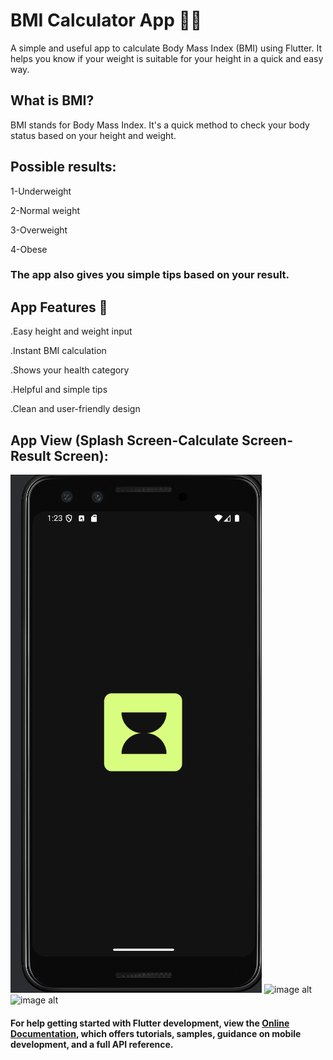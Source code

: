 # BMI Calculator App 🧮💪

A simple and useful app to calculate Body Mass Index (BMI) using Flutter.
It helps you know if your weight is suitable for your height in a quick and easy way.

## What is BMI?

BMI stands for Body Mass Index.
It's a quick method to check your body status based on your height and weight.

## Possible results:

1-Underweight

2-Normal weight

3-Overweight

4-Obese

### The app also gives you simple tips based on your result.

## App Features 🚀

.Easy height and weight input

.Instant BMI calculation

.Shows your health category

.Helpful and simple tips

.Clean and user-friendly design

## App View (Splash Screen-Calculate Screen-Result Screen):

![image alt](https://github.com/shahd-tareq/Bmi-Calculator/blob/main/Splash%20Screen.png?raw=true)
![image alt]([https://github.com/shahd-tareq/Bmi-Calculator/blob/main/Splash%20Screen.png?raw=true](https://github.com/shahd-tareq/Bmi-Calculator/blob/main/Result.png?raw=true))
![image alt]([https://github.com/shahd-tareq/Bmi-Calculator/blob/main/Splash%20Screen.png?raw=true](https://github.com/shahd-tareq/Bmi-Calculator/blob/main/Result.png?raw=true))






#### For help getting started with Flutter development, view the [Online Documentation](https://docs.flutter.dev/), which offers tutorials, samples, guidance on mobile development, and a full API reference.


